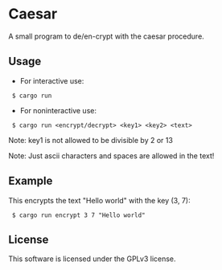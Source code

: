 # Caesar
A small program to de/en-crypt with the caesar procedure.

## Usage
- For interactive use: 
```shell
 $ cargo run
```

- For noninteractive use: 
```shell
 $ cargo run <encrypt/decrypt> <key1> <key2> <text>
```

Note: key1 is not allowed to be divisible by 2 or 13

Note: Just ascii characters and spaces are allowed in the text!

## Example

This encrypts the text "Hello world" with the key (3, 7):
```shell
 $ cargo run encrypt 3 7 "Hello world"
```

## License
This software is licensed under the GPLv3 license.
